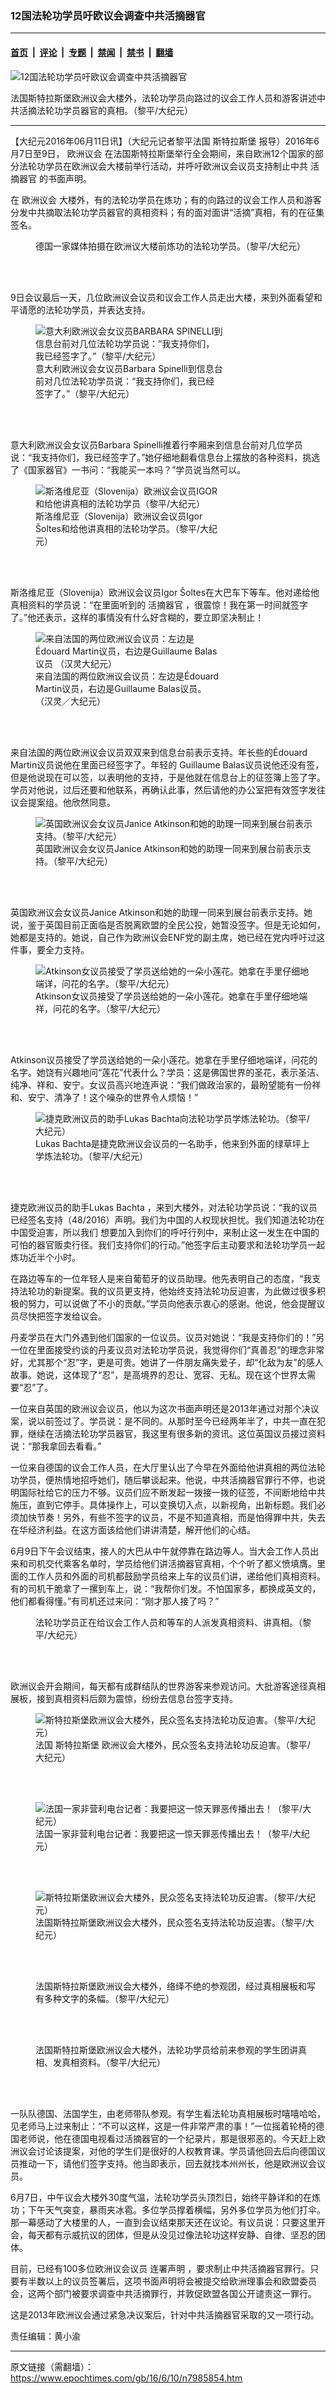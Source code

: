 ### 12国法轮功学员吁欧议会调查中共活摘器官

---

#### [首页](../../../..?n7985854) &nbsp;|&nbsp; [评论](../../../../../epoch-comment?n7985854) &nbsp;|&nbsp; [专题](../../../../../epoch-special?n7985854) &nbsp;|&nbsp; [禁闻](../../../../../epoch-news?n7985854) &nbsp;|&nbsp; [禁书](../../../../../books?n7985854) &nbsp;|&nbsp; [翻墙](https://github.com/gfw-breaker/nogfw/blob/master/README.md?n7985854)


<div><img alt="12国法轮功学员吁欧议会调查中共活摘器官" class="attachment-djy_600_400 size-djy_600_400 wp-post-image" src="https://i.epochtimes.com/assets/uploads/2016/06/20160608_141235-1-600x400.jpg"/>
<div class="caption">
 <p>
  法国斯特拉斯堡欧洲议会大楼外，法轮功学员向路过的议会工作人员和游客讲述中共活摘法轮功学员器官的真相。（黎平/大纪元）
 </p>
</div></div><hr/><div class="post_content" id="artbody" itemprop="articleBody">
 <!-- article content begin -->
 <p>
  【大纪元2016年06月11日讯】（大纪元记者黎平法国
  <ok href="https://www.epochtimes.com/gb/tag/%E6%96%AF%E7%89%B9%E6%8B%89%E6%96%AF%E5%A0%A1.html">
   斯特拉斯堡
  </ok>
  报导）2016年6月7日至9日，
  <ok href="https://www.epochtimes.com/gb/tag/%E6%AC%A7%E6%B4%B2%E8%AE%AE%E4%BC%9A.html">
   欧洲议会
  </ok>
  在法国斯特拉斯堡举行全会期间，来自欧洲12个国家的部分法轮功学员在欧洲议会大楼前举行活动，并呼吁欧洲议会议员支持制止中共
  <ok href="https://www.epochtimes.com/gb/tag/%E6%B4%BB%E6%91%98%E5%99%A8%E5%AE%98.html">
   活摘器官
  </ok>
  的书面声明。
 </p>
 <p>
  在
  <ok href="https://www.epochtimes.com/gb/tag/%E6%AC%A7%E6%B4%B2%E8%AE%AE%E4%BC%9A.html">
   欧洲议会
  </ok>
  大楼外，有的法轮功学员在炼功；有的向路过的议会工作人员和游客分发中共摘取法轮功学员器官的真相资料；有的面对面讲“活摘”真相，有的在征集签名。
 </p>
 <figure aria-describedby="caption-attachment-7987863" class="wp-caption aligncenter" id="attachment_7987863" style="width: 450px">
  <ok href=" https://i.epochtimes.com/assets/uploads/2016/06/20160609_120749-1-450x292.jpg" rel="noreferrer noopener" target="_blank">
   <img alt="" class="wp-image-7987863 size-medium" src="https://i.epochtimes.com/assets/uploads/2016/06/20160609_120749-1-450x292.jpg"/>
  </ok>
  <br/><figcaption class="wp-caption-text" id="caption-attachment-7987863">
   德国一家媒体拍摄在欧洲议大楼前炼功的法轮功学员。（黎平/大纪元）
  </figcaption><br/>
 </figure><br/>
 <p>
  9日会议最后一天，几位欧洲议会议员和议会工作人员走出大楼，来到外面看望和平请愿的法轮功学员，并表达支持。
 </p>
 <figure aria-describedby="caption-attachment-7987763" class="wp-caption aligncenter" id="attachment_7987763" style="width: 300px">
  <ok href=" https://i.epochtimes.com/assets/uploads/2016/06/20160609_103311-1-e1465649037275.jpg" rel="noreferrer noopener" target="_blank">
   <img alt="意大利欧洲议会女议员BARBARA SPINELLI到信息台前对几位法轮功学员说：“我支持你们，我已经签字了。”（黎平/大纪元）" class="wp-image-7987763 size-full" src="https://i.epochtimes.com/assets/uploads/2016/06/20160609_103311-1-e1465649037275.jpg"/>
  </ok>
  <br/><figcaption class="wp-caption-text" id="caption-attachment-7987763">
   意大利欧洲议会女议员Barbara Spinelli到信息台前对几位法轮功学员说：“我支持你们，我已经签字了。”（黎平/大纪元）
  </figcaption><br/>
 </figure><br/>
 <p>
  意大利欧洲议会女议员Barbara Spinelli推着行李厢来到信息台前对几位学员说：“我支持你们，我已经签字了。”她仔细地翻看信息台上摆放的各种资料，挑选了《国家器官》一书问：“我能买一本吗？”学员说当然可以。
 </p>
 <p>
 </p>
 <figure aria-describedby="caption-attachment-7985936" class="wp-caption aligncenter" id="attachment_7985936" style="width: 300px">
  <ok href=" https://i.epochtimes.com/assets/uploads/2016/06/^C9210A0598FAF8C00333238389ABF80A424AF0F28BC1CA8783^pimgpsh_fullsize_distr-e1465600153274.jpg" rel="noreferrer noopener" target="_blank">
   <img alt="斯洛维尼亚（Slovenija）欧洲议会议员IGOR和给他讲真相的法轮功学员（黎平/大纪元）" class="wp-image-7985936 size-full" src="https://i.epochtimes.com/assets/uploads/2016/06/^C9210A0598FAF8C00333238389ABF80A424AF0F28BC1CA8783^pimgpsh_fullsize_distr-e1465600153274.jpg"/>
  </ok>
  <br/><figcaption class="wp-caption-text" id="caption-attachment-7985936">
   斯洛维尼亚（Slovenija）欧洲议会议员Igor Šoltes和给他讲真相的法轮功学员。（黎平/大纪元）
  </figcaption><br/>
 </figure><br/>
 <p>
  斯洛维尼亚（Slovenija）欧洲议会议员Igor Šoltes在大巴车下等车。他对递给他真相资料的学员说：“在里面听到的
  <ok href="https://www.epochtimes.com/gb/tag/%E6%B4%BB%E6%91%98%E5%99%A8%E5%AE%98.html">
   活摘器官
  </ok>
  ，很震惊！我在第一时间就签字了。”他还表示，这样的事情没有什么好含糊的，要立即坚决制止！
 </p>
 <figure aria-describedby="caption-attachment-7985949" class="wp-caption aligncenter" id="attachment_7985949" style="width: 300px">
  <ok href=" https://i.epochtimes.com/assets/uploads/2016/06/^67BD7C81F9A84F48E47E1AE5C335ABA69EAE1CECE4AD8FF4F9^pimgpsh_fullsize_distr-e1465600461729.jpg" rel="noreferrer noopener" target="_blank">
   <img alt="来自法国的两位欧洲议会议员：左边是Édouard Martin议员，右边是Guillaume Balas议员 （汉灵大纪元）" class="wp-image-7985949 size-full" src="https://i.epochtimes.com/assets/uploads/2016/06/^67BD7C81F9A84F48E47E1AE5C335ABA69EAE1CECE4AD8FF4F9^pimgpsh_fullsize_distr-e1465600461729.jpg"/>
  </ok>
  <br/><figcaption class="wp-caption-text" id="caption-attachment-7985949">
   来自法国的两位欧洲议会议员：左边是Édouard Martin议员，右边是Guillaume Balas议员。 （汉灵／大纪元）
  </figcaption><br/>
 </figure><br/>
 <p>
  来自法国的两位欧洲议会议员双双来到信息台前表示支持。年长些的Édouard Martin议员说他在里面已经签字了。年轻的 Guillaume Balas议员说他还没有签，但是他说现在可以签，以表明他的支持，于是他就在信息台上的征签簿上签了字。学员对他说，过后还要和他联系，再确认此事，然后请他的办公室把有效签字发往议会提案组。他欣然同意。
 </p>
 <figure aria-describedby="caption-attachment-7987897" class="wp-caption aligncenter" id="attachment_7987897" style="width: 450px">
  <ok href=" https://i.epochtimes.com/assets/uploads/2016/06/20160609_101432-450x288.jpg" rel="noreferrer noopener" target="_blank">
   <img alt="英国欧洲议会女议员Janice Atkinson和她的助理一同来到展台前表示支持。（黎平/大纪元）" class="size-medium wp-image-7987897" src="https://i.epochtimes.com/assets/uploads/2016/06/20160609_101432-450x288.jpg"/>
  </ok>
  <br/><figcaption class="wp-caption-text" id="caption-attachment-7987897">
   英国欧洲议会女议员Janice Atkinson和她的助理一同来到展台前表示支持。（黎平/大纪元）
  </figcaption><br/>
 </figure><br/>
 <p>
  英国欧洲议会女议员Janice Atkinson和她的助理一同来到展台前表示支持。她说，鉴于英国目前正面临是否脱离欧盟的全民公投，她暂没签字。但是无论如何，她都是支持的。她说，自己作为欧洲议会ENF党的副主席，她已经在党内呼吁过这件事，要全力支持。
 </p>
 <figure aria-describedby="caption-attachment-7987899" class="wp-caption aligncenter" id="attachment_7987899" style="width: 450px">
  <ok href=" https://i.epochtimes.com/assets/uploads/2016/06/20160609_101659_001-450x294.jpg" rel="noreferrer noopener" target="_blank">
   <img alt="Atkinson女议员接受了学员送给她的一朵小莲花。她拿在手里仔细地端详，问花的名字。（黎平/大纪元）" class="wp-image-7987899 size-medium" src="https://i.epochtimes.com/assets/uploads/2016/06/20160609_101659_001-450x294.jpg"/>
  </ok>
  <br/><figcaption class="wp-caption-text" id="caption-attachment-7987899">
   Atkinson女议员接受了学员送给她的一朵小莲花。她拿在手里仔细地端祥，问花的名字。（黎平/大纪元）
  </figcaption><br/>
 </figure><br/>
 <p>
  Atkinson议员接受了学员送给她的一朵小莲花。她拿在手里仔细地端详，问花的名字。她饶有兴趣地问“莲花”代表什么？学员：这是佛国世界的圣花，表示圣洁、纯净、祥和、安宁。女议员高兴地连声说：“我们做政治家的，最盼望能有一份祥和、安宁、清净了！这个噪杂的世界令人烦恼！”
 </p>
 <figure aria-describedby="caption-attachment-7989566" class="wp-caption aligncenter" id="attachment_7989566" style="width: 450px">
  <ok href=" https://i.epochtimes.com/assets/uploads/2016/06/20160608_135433-450x253.jpg" rel="noreferrer noopener" target="_blank">
   <img alt="捷克欧洲议员的助手Lukas Bachta向法轮功学员学炼法轮功。（黎平/大纪元）" class="wp-image-7989566 size-medium" src="https://i.epochtimes.com/assets/uploads/2016/06/20160608_135433-450x253.jpg"/>
  </ok>
  <br/><figcaption class="wp-caption-text" id="caption-attachment-7989566">
   Lukas Bachta是捷克欧洲议会议员的一名助手，他来到外面的绿草坪上学炼法轮功。（黎平/大纪元）
  </figcaption><br/>
 </figure><br/>
 <p>
  捷克欧洲议员的助手Lukas Bachta ，来到大楼外，对法轮功学员说：“我的议员已经签名支持（48/2016）声明。我们为中国的人权现状担忧。我们知道法轮功在中国受迫害，所以我们 想要加入到你们的呼吁行列中，来制止这一发生在中国的可怕的器官贩卖行径。我们支持你们的行动。”他签字后主动要求和法轮功学员一起炼功近半个小时。
 </p>
 <p>
  在路边等车的一位年轻人是来自葡萄牙的议员助理。他先表明自己的态度，“我支持法轮功的新提案。我的议员更支持，他始终支持法轮功反迫害，为此做过很多积极的努力，可以说做了不小的贡献。”学员向他表示衷心的感谢。他说，他会提醒议员尽快把签字发给议会。
 </p>
 <p>
  丹麦学员在大门外遇到他们国家的一位议员。议员对她说：“我是支持你们的！”另一位在里面接受约谈的丹麦议员对法轮功学员说，我觉得你们“真善忍”的理念非常好，尤其那个“忍”字，更是可贵。她讲了一件朋友痛失爱子，却“化敌为友”的感人故事。她说，这体现了“忍”，是高境界的忍让、宽容、无私。现在这个世界太需要“忍”了。
 </p>
 <p>
  一位来自英国的欧洲议会议员，他以为这次书面声明还是2013年通过对那个决议案，说以前签过了。学员说：是不同的。从那时至今已经两年半了，中共一直在犯罪，继续在活摘法轮功学员器官，我这里有很多新的资讯。这位英国议员接过资料说：“那我拿回去看看。”
 </p>
 <p>
  一位来自德国的议会工作人员，在大厅里认出了今早在外面给他讲真相的两位法轮功学员，便热情地招呼她们，随后攀谈起来。他说，中共活摘器官罪行不停，也说明国际社给它的压力不够。议员们应不断发起一拨接一拨的征签，不间断地给中共施压，直到它停手。具体操作上，可以变换切入点，以新视角，出新标题。我们必须加快节奏！另外，有些不签字的议员，不是不知道真相，而是怕得罪中共，失去在华经济利益。在这方面该给他们讲讲清楚，解开他们的心结。
 </p>
 <p>
  6月9日下午会议结束，接人的大巴从中午就停靠在路边等人。当大会工作人员出来和司机交代乘客名单时，学员给他们讲活摘器官真相，个个听了都义愤填膺。里面的工作人员和外面的司机都鼓励学员给来上车的议员们讲，递给他们真相资料。有的司机干脆拿了一摞到车上，说：“我帮你们发。不怕国家多，都换成英文的， 他们都看得懂。”有司机还过来问：“刚才那人接了吗？”
 </p>
 <figure aria-describedby="caption-attachment-7987830" class="wp-caption aligncenter" id="attachment_7987830" style="width: 450px">
  <ok href=" https://i.epochtimes.com/assets/uploads/2016/06/20160609_122826_001-1-450x346.jpg" rel="noreferrer noopener" target="_blank">
   <img alt="" class="wp-image-7987830 size-medium" src="https://i.epochtimes.com/assets/uploads/2016/06/20160609_122826_001-1-450x346.jpg"/>
  </ok>
  <br/><figcaption class="wp-caption-text" id="caption-attachment-7987830">
   法轮功学员正在给议会工作人员和等车的人派发真相资料、讲真相。（黎平/大纪元）
  </figcaption><br/>
 </figure><br/>
 <p>
  欧洲议会开会期间，每天都有成群结队的世界游客来参观访问。大批游客途径真相展板，接到真相资料后颇为震惊，纷纷去信息台签字支持。
 </p>
 <figure aria-describedby="caption-attachment-7988089" class="wp-caption aligncenter" id="attachment_7988089" style="width: 450px">
  <ok href=" https://i.epochtimes.com/assets/uploads/2016/06/20160609_105022-1-450x322.jpg" rel="noreferrer noopener" target="_blank">
   <img alt="斯特拉斯堡欧洲议会大楼外，民众签名支持法轮功反迫害。（黎平/大纪元）" class="wp-image-7988089 size-medium" src="https://i.epochtimes.com/assets/uploads/2016/06/20160609_105022-1-450x322.jpg"/>
  </ok>
  <br/><figcaption class="wp-caption-text" id="caption-attachment-7988089">
   法国
   <ok href="https://www.epochtimes.com/gb/tag/%E6%96%AF%E7%89%B9%E6%8B%89%E6%96%AF%E5%A0%A1.html">
    斯特拉斯堡
   </ok>
   欧洲议会大楼外，民众签名支持法轮功反迫害。（黎平/大纪元）
  </figcaption><br/>
 </figure><br/>
 <figure aria-describedby="caption-attachment-7988071" class="wp-caption aligncenter" id="attachment_7988071" style="width: 450px">
  <ok href=" https://i.epochtimes.com/assets/uploads/2016/06/20160608_114210-1-450x322.jpg" rel="noreferrer noopener" target="_blank">
   <img alt="法国一家非营利电台记者：我要把这一惊天罪恶传播出去！（黎平/大纪元）" class="wp-image-7988071 size-medium" src="https://i.epochtimes.com/assets/uploads/2016/06/20160608_114210-1-450x322.jpg"/>
  </ok>
  <br/><figcaption class="wp-caption-text" id="caption-attachment-7988071">
   法国一家非营利电台记者：我要把这一惊天罪恶传播出去！（黎平/大纪元）
  </figcaption><br/>
 </figure><br/>
 <figure aria-describedby="caption-attachment-7988082" class="wp-caption aligncenter" id="attachment_7988082" style="width: 450px">
  <ok href=" https://i.epochtimes.com/assets/uploads/2016/06/20160609_112221-450x253.jpg" rel="noreferrer noopener" target="_blank">
   <img alt="斯特拉斯堡欧洲议会大楼外，民众签名支持法轮功反迫害。（黎平/大纪元）" class="wp-image-7988082 size-medium" src="https://i.epochtimes.com/assets/uploads/2016/06/20160609_112221-450x253.jpg"/>
  </ok>
  <br/><figcaption class="wp-caption-text" id="caption-attachment-7988082">
   法国斯特拉斯堡欧洲议会大楼外，民众签名支持法轮功反迫害。（黎平/大纪元）
  </figcaption><br/>
 </figure><br/>
 <figure aria-describedby="caption-attachment-7988307" class="wp-caption aligncenter" id="attachment_7988307" style="width: 450px">
  <ok href=" https://i.epochtimes.com/assets/uploads/2016/06/20160609_095238-450x253.jpg" rel="noreferrer noopener" target="_blank">
   <img alt="" class="wp-image-7988307 size-medium" src="https://i.epochtimes.com/assets/uploads/2016/06/20160609_095238-450x253.jpg"/>
  </ok>
  <br/><figcaption class="wp-caption-text" id="caption-attachment-7988307">
   法国斯特拉斯堡欧洲议会大楼外，络绎不绝的参观团，经过真相展板和写有多种文字的条幅。（黎平/大纪元）
  </figcaption><br/>
 </figure><br/>
 <figure aria-describedby="caption-attachment-7987861" class="wp-caption aligncenter" id="attachment_7987861" style="width: 450px">
  <ok href=" https://i.epochtimes.com/assets/uploads/2016/06/20160609_100834-450x253.jpg" rel="noreferrer noopener" target="_blank">
   <img alt="" class="wp-image-7987861 size-medium" src="https://i.epochtimes.com/assets/uploads/2016/06/20160609_100834-450x253.jpg"/>
  </ok>
  <br/><figcaption class="wp-caption-text" id="caption-attachment-7987861">
   法国斯特拉斯堡欧洲议会大楼外，法轮功学员给前来参观的学生团讲真相、发真相资料。（黎平/大纪元）
  </figcaption><br/>
 </figure><br/>
 <p>
  一队队德国、法国学生，由老师带队参观。有学生看法轮功真相展板时嘻嘻哈哈，见老师马上过来制止：“不可以这样，这是一件非常严肃的事！”一位摇着轮椅的德国老师说，他在德国电视看过活摘器官的一个纪录片，那是很邪恶的。今天赶上欧洲议会讨论该提案，对他的学生们是很好的人权教育课。学员请他回去后向德国议员推动一下，请他们签字支持。他当即表示，回去就找本州州长，他是欧洲议会议员。
 </p>
 <p>
  6月7日，中午议会大楼外30度气温，法轮功学员头顶烈日，始终平静详和的在炼功；下午天气突变，暴雨夹冰雹。多位学员撑着横幅，另外多位学员为他们打伞。那一幕感动了大楼里的人，一直到会议结束那天还在议论。有议员说：只要这里开会，每天都有示威抗议的团体，但是从没见过像法轮功这样安静、自律、坚忍的团体。
 </p>
 <div id="stcpDiv">
  <p>
   目前，已经有100多位欧洲议会议员
   <ok href='\"http://www.ntdtv.com/xtr/gb/articlelistbytag_%E8%BF%9E%E7%BD%B2%E5%A3%B0%E6%98%8E.html\"' target='\"_blank\"'>
    连署声明
   </ok>
   ，要求制止中共活摘器官罪行。只要有半数以上的议员签署后，这项书面声明将会被提交给欧洲理事会和欧盟委员会，这两个部门被要求调查中共活摘罪行，并敦促欧盟各国公开谴责这一罪行。
  </p>
  <p>
   这是2013年欧洲议会通过紧急决议案后，针对中共活摘器官采取的又一项行动。
  </p>
 </div>
 <p>
  责任编辑：黄小渝
 </p>
 <p>
 </p>
 <p>
 </p>
 <!-- article content end -->
 <div id="below_article_ad">
 </div>
</div>


---

原文链接（需翻墙）：https://www.epochtimes.com/gb/16/6/10/n7985854.htm